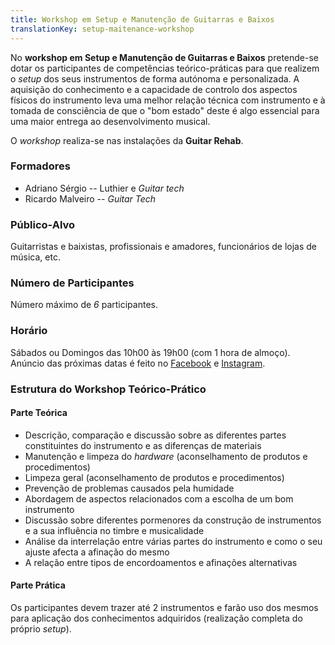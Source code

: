 ```yaml
---
title: Workshop em Setup e Manutenção de Guitarras e Baixos
translationKey: setup-maitenance-workshop
---
```


No **workshop em Setup e Manutenção de Guitarras e Baixos** pretende-se
dotar os participantes de competências teórico-práticas para que
realizem o *setup* dos seus instrumentos de forma autónoma e
personalizada. A aquisição do conhecimento e a capacidade de controlo
dos aspectos físicos do instrumento leva uma melhor relação técnica com
instrumento e à tomada de consciência de que o "bom estado" deste é algo
essencial para uma maior entrega ao desenvolvimento musical.

O *workshop* realiza-se nas instalações da **Guitar Rehab**.

### Formadores

- Adriano Sérgio -- Luthier e *Guitar tech*
- Ricardo Malveiro -- *Guitar Tech*

### Público-Alvo

Guitarristas e baixistas, profissionais e amadores, funcionários de
lojas de música, etc.

### Número de Participantes

Número máximo de *6* participantes.

### Horário

Sábados ou Domingos das 10h00 às 19h00 (com 1 hora de almoço).\
Anúncio das próximas datas é feito no
[Facebook](https://www.facebook.com/guitarrehab.lisbon/) e
[Instagram](https://www.instagram.com/guitarrehablisbon/).

### Estrutura do Workshop Teórico-Prático

#### Parte Teórica

- Descrição, comparação e discussão sobre as diferentes partes constituintes do
  instrumento e as diferenças de materiais
- Manutenção e limpeza do *hardware* (aconselhamento de produtos e procedimentos)
- Limpeza geral (aconselhamento de produtos e procedimentos)
- Prevenção de problemas causados pela humidade
- Abordagem de aspectos relacionados com a escolha de um bom instrumento
- Discussão sobre diferentes pormenores da construção de instrumentos e a sua
  influência no timbre e musicalidade
- Análise da interrelação entre várias partes do instrumento e como o seu
  ajuste afecta a afinação do mesmo
- A relação entre tipos de encordoamentos e afinações alternativas

#### Parte Prática

Os participantes devem trazer até 2 instrumentos e farão uso dos mesmos
para aplicação dos conhecimentos adquiridos (realização completa do
próprio *setup*).

